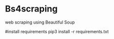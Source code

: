 # Bs4scraping
web scraping using Beautiful Soup

#install requirements
pip3 install -r requirements.txt

